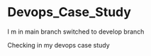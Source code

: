 # Devops_Case_Study

I m in main branch
switched to develop branch

Checking in my devops case study
